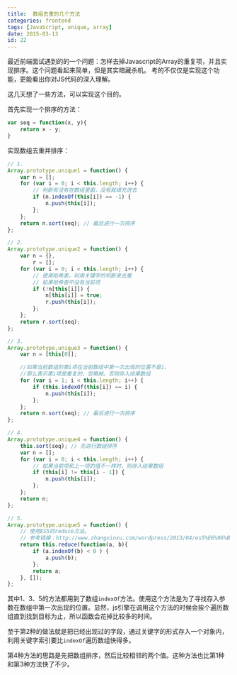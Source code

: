 ```yaml
---
title:  数组去重的几个方法
categories: frontend
tags: [JavaScript, unique, array]
date: 2015-03-13
id: 22
---
```


最近前端面试遇到的的一个问题：怎样去掉Javascript的Array的重复项，并且实现排序。这个问题看起来简单，但是其实暗藏杀机。 考的不仅仅是实现这个功能，更能看出你对JS代码的深入理解。

这几天想了一些方法，可以实现这个目的。

<!-- more -->

首先实现一个排序的方法：

```js
var seq = function(x, y){
    return x - y;
}
```

实现数组去重并排序：

```js
// 1.
Array.prototype.unique1 = function() {
    var n = [];
    for (var i = 0; i < this.length; i++) {
        // 判断有没有在数组里面，没有就填充进去
        if (n.indexOf(this[i]) == -1) {
            n.push(this[i]);
        };
    };
    return n.sort(seq); // 最后进行一次排序
};
```

```js
// 2.
Array.prototype.unique2 = function() {
    var n = {},
        r = [];
    for (var i = 0; i < this.length; i++) {
        // 使用哈希表，利用关键字的判断来去重
        // 如果哈希表中没有当前项
        if (!n[this[i]]) {
            n[this[i]] = true;
            r.push(this[i]);
        };
    };
    return r.sort(seq);
};
```

```js
// 3.
Array.prototype.unique3 = function() {
    var n = [this[0]];

    //如果当前数组的第i项在当前数组中第一次出现的位置不是i，
    //那么表示第i项是重复的，忽略掉。否则存入结果数组
    for (var i = 1; i < this.length; i++) {
        if (this.indexOf(this[i]) == i) {
            n.push(this[i]);
        };
    };
    return n.sort(seq); // 最后进行一次排序
};
```

```js
// 4.
Array.prototype.unique4 = function() {
    this.sort(seq); // 先进行数组排序
    var n = [];
    for (var i = 0; i < this.length; i++) {
        // 如果当前项和上一项的值不一样时，则存入结果数组
        if (this[i] != this[i - 1]) {
            n.push(this[i]);
        };
    };
    return n;
};
```

```js
// 5.
Array.prototype.unique5 = function() {
    // 使用ES5的reduce方法。
    // 参考链接：http://www.zhangxinxu.com/wordpress/2013/04/es5%E6%96%B0%E5%A2%9E%E6%95%B0%E7%BB%84%E6%96%B9%E6%B3%95/#reduce
    return this.reduce(function(a, b){
        if (a.indexOf(b) < 0 ) {
            a.push(b);
        };
        return a;
    }, []);
};
```

其中1、3、5的方法都用到了数组`indexOf`方法。使用这个方法是为了寻找存入参数在数组中第一次出现的位置。显然，js引擎在调用这个方法的时候会挨个遍历数组直到找到目标为止，所以函数会花掉比较多的时间。

至于第2种的做法就是把已经出现过的字段，通过关键字的形式存入一个对象内，利用关键字索引要比`indexOf`遍历数组快得多。

第4种方法的思路是先把数组排序，然后比较相邻的两个值。这种方法也比第1种和第3种方法快了不少。
